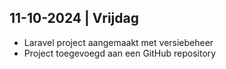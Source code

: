 ## 11-10-2024 | Vrijdag
* Laravel project aangemaakt met versiebeheer
* Project toegevoegd aan een GitHub repository
